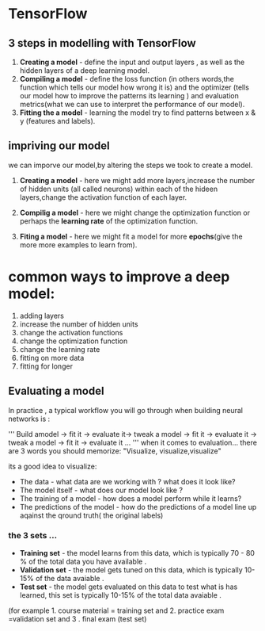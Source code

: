 # TensorFlow

## 3 steps in modelling with TensorFlow
1. **Creating a model** - define the input and output layers , as well as the hidden layers of a deep learning model.
2. **Compiling a model** - define the loss function (in others words,the function which tells our model how wrong it is) and the optimizer (tells our model how to improve the patterns its learning ) and evaluation metrics(what we can use to interpret the performance of our model).
3. **Fitting the a model** - learning the model try to find patterns between x & y (features and labels). 


## impriving our model

we can imporve our model,by altering the steps we took to create a model.

1. **Creating a model** - here we might add more layers,increase the number of hidden units (all called neurons) within each of the hideen layers,change the activation function of each layer.

2. **Compilig a model** - here we might change the optimization function or perhaps the **learning rate** of the optimization function.

3. **Fiting a model** - here we might fit a model for more **epochs**(give the more  more examples to learn from).

# common ways to improve a deep model:
1. adding layers 
2. increase the number of hidden units
3. change the activation functions
4. change the optimization function
5. change the learning rate 
6. fitting on more data
7. fitting for longer 

## Evaluating a model 

In practice , a typical workflow you will go through when building neural networks is :

'''
Build amodel -> fit it -> evaluate it-> tweak a model -> fit it -> evaluate it ->
tweak a model -> fit it -> evaluate it ...
'''
 when it comes to evaluation... there are 3 words you should memorize:
 "Visualize, visualize,visualize"

 its a good idea to visualize:
 * The data - what data are we working with ? what does it look like?  
 * The model itself - what does our model look like ?
 * The training of a model - how does a model perform while it learns? 
 * The predictions of the model - how do the predictions of a model line up aqainst the qround truth( the original labels)  

### the 3 sets ...

* **Training set** - the model learns from this data, which is typically 70 - 80 % of the total data you have available .
* **Validation set** - the model gets tuned on this data, which is typically 10-15% of the data avaiable .
* **Test set** - the model gets evaluated on this data to test what is has learned, this set is typically 10-15% of the total data avaiable .

(for example 1. course material = training set and 2. practice exam =validation set and 3 . final exam (test set)
